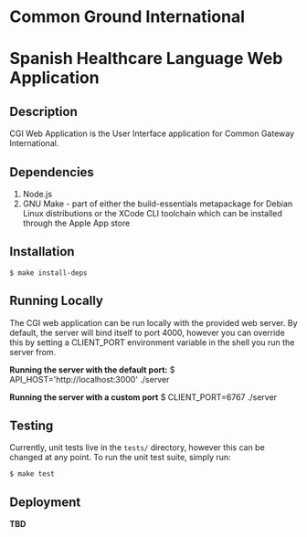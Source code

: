 # Common Ground International
# Spanish Healthcare Language Web Application


## Description
CGI Web Application is the User Interface application for Common Gateway International.

## Dependencies

1. Node.js
2. GNU Make - part of either the build-essentials metapackage for Debian Linux distributions or the XCode CLI toolchain which can be installed through the Apple App store

## Installation

    $ make install-deps

## Running Locally

The CGI web application can be run locally with the provided web server. By default, the server will bind itself to port 4000, however you can override this by setting a CLIENT_PORT environment variable in the shell you run the server from.

**Running the server with the default port:**
    $ API_HOST='http://localhost:3000' ./server

**Running the server with a custom port**
    $ CLIENT_PORT=6767 ./server

## Testing

Currently, unit tests live in the `tests/` directory, however this can be changed at any point. To run the unit test suite, simply run:

    $ make test

## Deployment

**TBD**